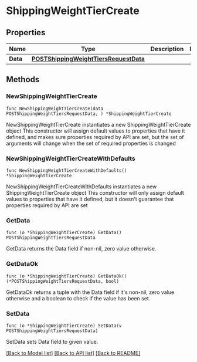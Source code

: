 # ShippingWeightTierCreate

## Properties

Name | Type | Description | Notes
------------ | ------------- | ------------- | -------------
**Data** | [**POSTShippingWeightTiersRequestData**](POSTShippingWeightTiersRequestData.md) |  | 

## Methods

### NewShippingWeightTierCreate

`func NewShippingWeightTierCreate(data POSTShippingWeightTiersRequestData, ) *ShippingWeightTierCreate`

NewShippingWeightTierCreate instantiates a new ShippingWeightTierCreate object
This constructor will assign default values to properties that have it defined,
and makes sure properties required by API are set, but the set of arguments
will change when the set of required properties is changed

### NewShippingWeightTierCreateWithDefaults

`func NewShippingWeightTierCreateWithDefaults() *ShippingWeightTierCreate`

NewShippingWeightTierCreateWithDefaults instantiates a new ShippingWeightTierCreate object
This constructor will only assign default values to properties that have it defined,
but it doesn't guarantee that properties required by API are set

### GetData

`func (o *ShippingWeightTierCreate) GetData() POSTShippingWeightTiersRequestData`

GetData returns the Data field if non-nil, zero value otherwise.

### GetDataOk

`func (o *ShippingWeightTierCreate) GetDataOk() (*POSTShippingWeightTiersRequestData, bool)`

GetDataOk returns a tuple with the Data field if it's non-nil, zero value otherwise
and a boolean to check if the value has been set.

### SetData

`func (o *ShippingWeightTierCreate) SetData(v POSTShippingWeightTiersRequestData)`

SetData sets Data field to given value.



[[Back to Model list]](../README.md#documentation-for-models) [[Back to API list]](../README.md#documentation-for-api-endpoints) [[Back to README]](../README.md)


